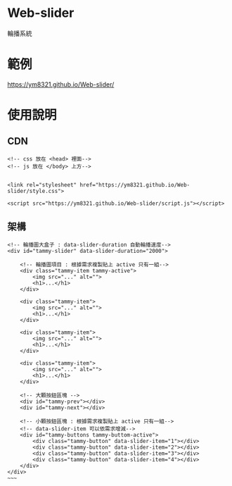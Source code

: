 # Web-slider
輪播系統

# 範例
https://ym8321.github.io/Web-slider/

# 使用說明

## CDN
    <!-- css 放在 <head> 裡面-->
    <!-- js 放在 </body> 上方-->
~~~

<link rel="stylesheet" href="https://ym8321.github.io/Web-slider/style.css">

<script src="https://ym8321.github.io/Web-slider/script.js"></script>

~~~


## 架構

    <!-- 輪播圖大盒子 : data-slider-duration 自動輪播速度-->
    <div id="tammy-slider" data-slider-duration="2000">

        <!-- 輪播圖項目 : 根據需求複製貼上 active 只有一組-->
        <div class="tammy-item tammy-active">
            <img src="..." alt="">
            <h1>...</h1>
        </div>

        <div class="tammy-item">
            <img src="..." alt="">
            <h1>...</h1>
        </div>

        <div class="tammy-item">
            <img src="..." alt="">
            <h1>...</h1>
        </div>

        <div class="tammy-item">
            <img src="..." alt="">
            <h1>...</h1>
        </div>

        <!-- 大顆按鈕區塊 -->
        <div id="tammy-prev"></div>
        <div id="tammy-next"></div>

        <!-- 小顆按鈕區塊 : 根據需求複製貼上 active 只有一組-->
        <!-- data-slider-item 可以依需求增減-->
        <div id="tammy-buttons tammy-buttom-active">
            <div class="tammy-button" data-slider-item="1"></div>
            <div class="tammy-button" data-slider-item="2"></div>
            <div class="tammy-button" data-slider-item="3"></div>
            <div class="tammy-button" data-slider-item="4"></div>
        </div>
    </div>
    ~~~